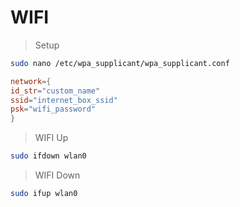 # WIFI

> Setup

```bash
sudo nano /etc/wpa_supplicant/wpa_supplicant.conf
```

```conf
network={
id_str="custom_name"
ssid="internet_box_ssid"
psk="wifi_password"
}
```

> WIFI Up

```bash
sudo ifdown wlan0
```

> WIFI Down

```bash
sudo ifup wlan0
```
